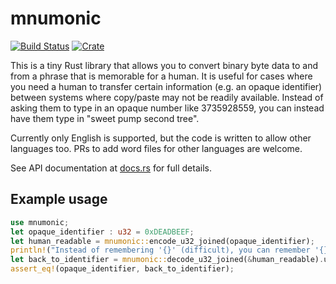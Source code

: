 mnumonic
===
[![Build Status](https://travis-ci.org/staktrace/mnumonic.svg?branch=master)](https://travis-ci.org/staktrace/mnumonic)
[![Crate](https://img.shields.io/crates/v/mnumonic.svg)](https://crates.io/crates/mnumonic)

This is a tiny Rust library that allows you to convert binary byte data to and from a phrase that is memorable for a human.
It is useful for cases where you need a human to transfer certain information (e.g. an opaque identifier) between systems where copy/paste may not be readily available.
Instead of asking them to type in an opaque number like 3735928559, you can instead have them type in "sweet pump second tree".

Currently only English is supported, but the code is written to allow other languages too. PRs to add word files for other languages are welcome.

See API documentation at [docs.rs](https://docs.rs/staktrace/mnumonic/) for full details.

Example usage
---

```rust
use mnumonic;
let opaque_identifier : u32 = 0xDEADBEEF;
let human_readable = mnumonic::encode_u32_joined(opaque_identifier);
println!("Instead of remembering '{}' (difficult), you can remember '{}' (easier)", opaque_identifier, human_readable);
let back_to_identifier = mnumonic::decode_u32_joined(&human_readable).unwrap();
assert_eq!(opaque_identifier, back_to_identifier);
```
